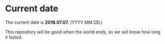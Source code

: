 # Current date

The current date is **2018.07.07.** (YYYY.MM.DD.)

This repository will be good when the world ends, so we will know how long it lasted.